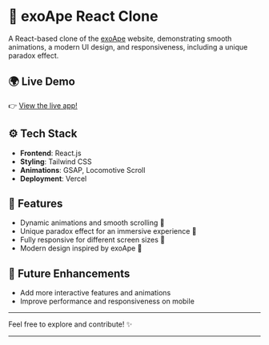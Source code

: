 
# 🐒 exoApe React Clone

A React-based clone of the [exoApe](https://www.exoape.com) website, demonstrating smooth animations, a modern UI design, and responsiveness, including a unique paradox effect.

## 🌍 Live Demo
👉 [View the live app!](https://refokus-project-neon.vercel.app/)

## ⚙️ Tech Stack

- **Frontend**: React.js
- **Styling**: Tailwind CSS
- **Animations**: GSAP, Locomotive Scroll
- **Deployment**: Vercel

## 🌟 Features

- Dynamic animations and smooth scrolling 💫
- Unique paradox effect for an immersive experience 🔄
- Fully responsive for different screen sizes 📱
- Modern design inspired by exoApe 🎨

## 🎯 Future Enhancements

- Add more interactive features and animations
- Improve performance and responsiveness on mobile

---

Feel free to explore and contribute! ✨

---
